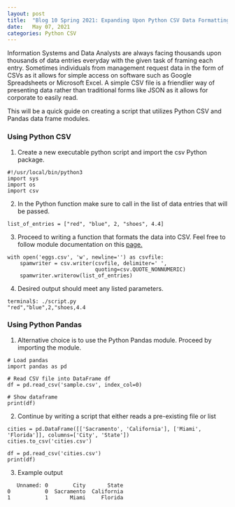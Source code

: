 ```yaml
---
layout: post
title:  "Blog 10 Spring 2021: Expanding Upon Python CSV Data Formatting"
date:   May 07, 2021
categories: Python CSV
---
```


Information Systems and Data Analysts are always facing thousands upon thousands of data entries everyday with the given task of framing each entry. Sometimes individuals from management request data in the form of CSVs as it allows for simple access on software such as Google Spreadsheets or Microsoft Excel. A simple CSV file is a friendlier way of presenting data rather than traditional forms like JSON as it allows for corporate to easily read.

This will be a quick guide on creating a script that utilizes Python CSV and Pandas data frame modules.

<h3> Using Python CSV </h3>

1.  Create a new executable python script and import the csv Python package.
```
#!/usr/local/bin/python3
import sys
import os
import csv
```

2. In the Python function make sure to call in the list of data entries that will be passed. 
```
list_of_entries = ["red", "blue", 2, "shoes", 4.4]
```

3. Proceed to writing a function that formats the data into CSV. Feel free to follow module documentation on this [page.][docs] <br>

```
with open('eggs.csv', 'w', newline='') as csvfile:
    spamwriter = csv.writer(csvfile, delimiter=' ',
                            quoting=csv.QUOTE_NONNUMERIC)
    spamwriter.writerow(list_of_entries)

```

4. Desired output should meet any listed parameters. 
```
terminal$: ./script.py
"red","blue",2,"shoes,4.4
```

<h3> Using Python Pandas </h3>

1. Alternative choice is to use the Python Pandas module. Proceed by importing the module.
```
# Load pandas
import pandas as pd

# Read CSV file into DataFrame df
df = pd.read_csv('sample.csv', index_col=0)

# Show dataframe
print(df)
```

2. Continue by writing a script that either reads a pre-existing file or list
```
cities = pd.DataFrame([['Sacramento', 'California'], ['Miami', 'Florida']], columns=['City', 'State'])
cities.to_csv('cities.csv')

df = pd.read_csv('cities.csv')
print(df)
```

3. Example output
```
   Unnamed: 0        City       State
0           0  Sacramento  California
1           1       Miami     Florida
```





[docs]: https://docs.python.org/3/library/csv.html

